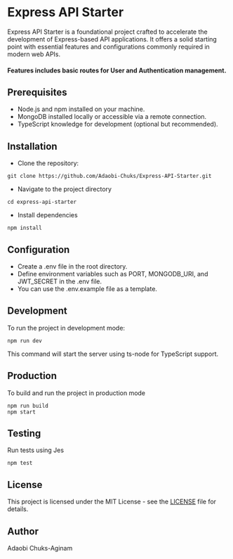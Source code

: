 # Express API Starter
Express API Starter is a foundational project crafted to accelerate the development of Express-based API applications. It offers a solid starting point with essential features and configurations commonly required in modern web APIs.

#### Features includes basic routes for User and Authentication management.

## Prerequisites
- Node.js and npm installed on your machine.
- MongoDB installed locally or accessible via a remote connection.
- TypeScript knowledge for development (optional but recommended).

## Installation
- Clone the repository:

```
git clone https://github.com/Adaobi-Chuks/Express-API-Starter.git
```
- Navigate to the project directory
```
cd express-api-starter
```
- Install dependencies

```
npm install
```
## Configuration
- Create a .env file in the root directory.
- Define environment variables such as PORT, MONGODB_URI, and JWT_SECRET in the .env file. 
- You can use the .env.example file as a template.
## Development
To run the project in development mode:


```
npm run dev
```
This command will start the server using ts-node for TypeScript support.

## Production
To build and run the project in production mode

```
npm run build
npm start
```
## Testing
Run tests using Jes
```
npm test
```
## License
This project is licensed under the MIT License - see the [LICENSE](https://github.com/Adaobi-Chuks/Express-API-Starter/blob/main/LICENSE) file for details.

## Author
Adaobi Chuks-Aginam